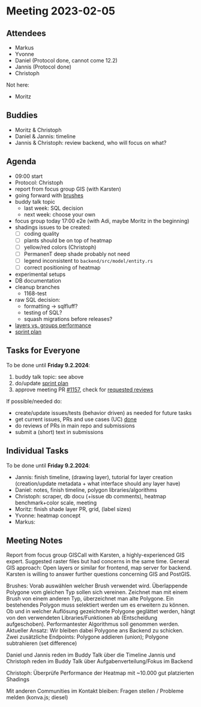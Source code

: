 # Meeting 2023-02-05

## Attendees

- Markus
- Yvonne
- Daniel (Protocol done, cannot come 12.2)
- Jannis (Protocol done)
- Christoph

Not here:

- Moritz

## Buddies

- Moritz & Christoph
- Daniel & Jannis: timeline
- Jannis & Christoph: review backend, who will focus on what?

## Agenda

- 09:00 start
- Protocol: Christoph
- report from focus group GIS (with Karsten)
- going forward with [brushes](https://issues.permaplant.net/1151)
- buddy talk topic
  - last week: SQL decision
  - next week: choose your own
- focus group today 17:00 e2e (with Adi, maybe Moritz in the beginning)
- shadings issues to be created:
  - [ ] coding quality
  - [ ] plants should be on top of heatmap
  - [ ] yellow/red colors (Christoph)
  - [ ] PermanenT deep shade probably not need
  - [ ] legend inconsistent to `backend/src/model/entity.rs`
  - [ ] correct positioning of heatmap
- experimental setups
- DB documentation
- cleanup branches
  - 1168-test
- raw SQL decision:
  - formatting -> sqlfluff?
  - testing of SQL?
  - squash migrations before releases?
- [layers vs. groups performance](https://github.com/konvajs/konva/issues/1713)
- [sprint plan](https://project.permaplant.net)

## Tasks for Everyone

To be done until **Friday 9.2.2024**:

1. buddy talk topic: see above
2. do/update [sprint plan](https://project.permaplant.net)
3. approve meeting PR [#1157](https://pull.permaplant.net/1177/files),
   check for [requested reviews](https://pulls.permaplant.net/?q=is%3Aopen+user-review-requested%3A%40me)

If possible/needed do:

- create/update issues/tests (behavior driven) as needed for future tasks
- get current issues, PRs and use cases (UC) [done](../usecases/README.md)
- do reviews of PRs in main repo and submissions
- submit a (short) text in submissions

## Individual Tasks

To be done until **Friday 9.2.2024**:

- Jannis: finish timeline, (drawing layer), tutorial for layer creation (creation/update metadata + what interface should any layer have)
- Daniel: notes, finish timeline, polygon libraries/algorithms
- Christoph: scraper, db docu (+issue db comments), heatmap benchmark+color scale, meeting
- Moritz: finish shade layer PR, grid, (label sizes)
- Yvonne: heatmap concept
- Markus:

## Meeting Notes

Report from focus group GISCall with Karsten, a highly-experienced GIS expert.
Suggested raster files but had concerns in the same time.
General GIS approach: Open layers or similar for frontend, map server for backend.
Karsten is willing to answer further questions concerning GIS and PostGIS.

Brushes:
Vorab auswählen welcher Brush verwendet wird. Überlappende Polygone vom gleichen Typ sollen sich vereinen. Zeichnet man mit einem Brush von einem anderen Typ, überzeichnet man alte Polygone. Ein bestehendes Polygon muss selektiert werden um es erweitern zu können.
Ob und in welcher Auflösung gezeichnete Polygone geglättet werden, hängt von den verwendeten Libraries/Funktionen ab (Entscheidung aufgeschoben). Performantester Algorithmus soll genommen werden.
Aktueller Ansatz: Wir bleiben dabei Polygone ans Backend zu schicken.
Zwei zusätzliche Endpoints: Polygone addieren (union); Polygone subtrahieren (set difference)

Daniel und Jannis reden im Buddy Talk über die Timeline
Jannis und Christoph reden im Buddy Talk über Aufgabenverteilung/Fokus im Backend

Christoph: Überprüfe Performance der Heatmap mit ~10.000 gut platzierten Shadings

Mit anderen Communities im Kontakt bleiben: Fragen stellen / Probleme melden (konva.js; diesel)
